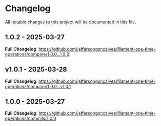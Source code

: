 # Changelog

All notable changes to this project will be documented in this file.

## 1.0.2 - 2025-03-27

**Full Changelog**: https://github.com/jeffersongoncalves/filament-one-time-operations/compare/1.0.0...1.0.2

## v1.0.1 - 2025-03-28

**Full Changelog**: https://github.com/jeffersongoncalves/filament-one-time-operations/compare/1.0.0...v1.0.1

## 1.0.0 - 2025-03-27

**Full Changelog**: https://github.com/jeffersongoncalves/filament-one-time-operations/commits/1.0.0
